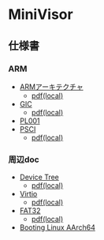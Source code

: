 # MiniVisor
## 仕様書
### ARM
- [ARMアーキテクチャ](https://developer.arm.com/documentation/ddi0487/ka/)
    - [pdf(local)](docs/DDI0487K_a_a-profile_architecture_reference_manual.pdf(local))
- [GIC](https://developer.arm.com/documentation/ihi0069/hb)
    - [pdf(local)](docs/IHI0069H_b_gic_architecture_specification.pdf(local))
- [PL001](https://developer.arm.com/documentation/ddi0183/g/)
- [PSCI](https://developer.arm.com/documentation/den0022/fb)
    - [pdf(local)](docs/DEN0022F.b_Power_State_Coordination_Interface.pdf(local))

### 周辺doc
- [Device Tree](https://github.com/devicetree-org/devicetree-specification/releases/tag/v0.4)
    - [pdf(local)](docs/devicetree-specification-v0.4.pdf)
- [Virtio](https://docs.oasis-open.org/virtio/virtio/v1.2/virtio-v1.2.pdf)
    - [pdf(local)](docs/virtio-v1.2.pdf)
- [FAT32](https://download.microsoft.com/download/1/6/1/161ba512-40e2-4cc9-843a-923143f3456c/fatgen103.doc)
    - [pdf(local)](docs/fatgen103.pdf)
- [Booting Linux AArch64](https://docs.kernel.org/arch/arm64/booting.html)